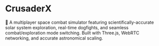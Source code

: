 # CrusaderX
🚀 A multiplayer space combat simulator featuring scientifically-accurate solar system exploration, real-time dogfights, and seamless combat/exploration mode switching. Built with Three.js, WebRTC networking, and accurate astronomical scaling.
